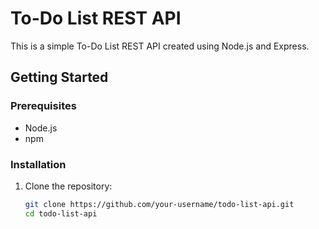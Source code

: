 # To-Do List REST API

This is a simple To-Do List REST API created using Node.js and Express.

## Getting Started

### Prerequisites

- Node.js
- npm

### Installation

1. Clone the repository:
   ```bash
   git clone https://github.com/your-username/todo-list-api.git
   cd todo-list-api 
